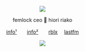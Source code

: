 &nbsp;
<div align="center">
 
![](https://komarev.com/ghpvc/?username=femIock&style=plastic&color=545454&label=_　🐝　　&base=9710)

<div>

<div align="center">

femlock ceo 🌸 hiori riako

[info¹](https://rentry.co/redirect)　　[info²](https://rentry.co/fmlk)　　[rblx](https://www.roblox.com/users/5809349077/profile) 　[lastfm](https://last.fm/user/femlock)
 
![](https://spotify-github-profile.kittinanx.com/api/view.svg?uid=314mkicxlkkdu2xbfq5sn4qlspni&cover_image=true&theme=natemoo-re&show_offline=true&background_color=121212&interchange=false&bar_color=1448c2&bar_color_cover=false)
<div>
